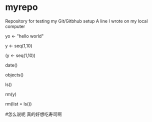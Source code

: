 # myrepo
Repository for testing my Git/Gitbhub setup
A line I wrote on my local computer

yo <- "hello world"

y <- seq(1,10)

(y <- seq(1,10))

date()

objects()

ls()

rm(y)

rm(list = ls())

#怎么说呢 真的好想吃寿司啊
